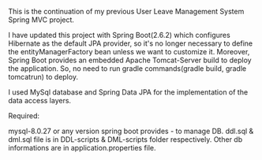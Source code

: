 This is the continuation of my previous User Leave Management System Spring MVC project. 

I have updated this project with Spring Boot(2.6.2) which configures Hibernate as the default JPA provider, so it's no longer necessary to define the entityManagerFactory bean unless we want to customize it. Moreover, Spring Boot provides an embedded Apache Tomcat-Server build to deploy the application. So, no need to run gradle commands(gradle build, gradle tomcatrun) to deploy.

I used MySql database and Spring Data JPA for the implementation of the data access layers.

Required:

mysql-8.0.27 or any version spring boot provides - to manage DB. ddl.sql & dml.sql file is in DDL-scripts & DML-scripts folder respectively. Other db informations are in application.properties file.

